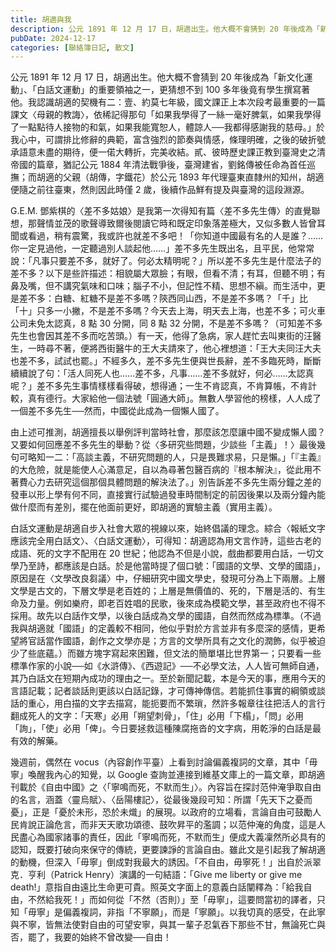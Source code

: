 ```yaml
---
title: 胡適與我
description: 公元 1891 年 12 月 17 日，胡適出生。他大概不會猜到 20 年後成為「新文化運動」、「白話文運動」的重要領袖之一，更猜想不到 100 多年後竟有學生撰寫著他。我認識胡適的契機有二：壹、約莫……
pubDate: 2024-12-17
categories: [聯絡簿日記, 散文]
---
```


公元 1891 年 12 月 17 日，胡適出生。他大概不會猜到 20 年後成為「新文化運動」、「白話文運動」的重要領袖之一，更猜想不到 100 多年後竟有學生撰寫著他。我認識胡適的契機有二：壹、約莫七年級，國文課正上本次段考最重要的一篇課文〈母親的教誨〉，依稀記得那句「如果我學得了一絲一毫好脾氣，如果我學得了一點點待人接物的和氣，如果我能寬恕人，體諒人──我都得感謝我的慈母。」於我心中，可謂排比修辭的典範，富含強烈的節奏與情感，條理明確，之後的破折號承語意未盡的期待，便一偌大轉折，完美收結。貳、彼時歷史課正教到臺灣史之清帝國的篇章，猶記公元 1884 年清法戰爭後，臺灣建省，劉銘傳被任命為首任巡撫；而胡適的父親（胡傳，字鐵花）於公元 1893 年代理臺東直隸州的知州，胡適便隨之前往臺東，然則因此時僅 2 歲，後續作品鮮有提及與臺灣的這段淵源。

G.E.M. 鄧紫棋的〈差不多姑娘〉是我第一次得知有篇〈差不多先生傳〉的直覺聯想，那聲情並茂的歌聲導致爾後閱讀它時和既定印象落差極大，又似多數人皆曾耳聞或看過，稍有震驚，我或許也就差不多吧！「你知道中國最有名的人是誰？……你一定見過他，一定聽過別人談起他……」差不多先生既出名，且平民，他常常說：「凡事只要差不多，就好了。何必太精明呢？」所以差不多先生是什麼法子的差不多？以下是些許描述：相貌屬大眾臉；有眼，但看不清；有耳，但聽不明；有鼻及嘴，但不講究氣味和口味；腦子不小，但記性不精、思想不縝。而生活中，更是差不多：白糖、紅糖不是差不多嗎？陝西同山西，不是差不多嗎？「千」比「十」只多一小撇，不是差不多嗎？今天去上海，明天去上海，也差不多；可火車公司未免太認真，8 點 30 分開，同 8 點 32 分開，不是差不多嗎？（可知差不多先生也會因其差不多而吃苦頭。）有一天，他得了急病，家人趕忙去叫東街的汪醫生，一時尋不著，便將西街醫牛的王大夫請來了，他心裡想道：「王大夫同汪大夫也差不多，試試也罷。」不經多久，差不多先生便與世長辭，差不多臨死時，斷斷續續說了句：「活人同死人也……差不多，凡事……差不多就好，何必……太認真呢？」差不多先生事情樣樣看得破，想得通；一生不肯認真，不肯算帳，不肯計較，真有德行。大家給他一個法號「圓通大師」。無數人學習他的榜樣，人人成了一個差不多先生──然而，中國從此成為一個懶人國了。

由上述可推測，胡適擅長以舉例評判當時社會，那麼該怎麼讓中國不變成懶人國？又要如何回應差不多先生的舉動？從〈多研究些問題，少談些「主義」！〉最後幾句可略知一二：「高談主義，不研究問題的人，只是畏難求易，只是懶。」「『主義』的大危險，就是能使人心滿意足，自以為尋著包醫百病的『根本解決』，從此用不著費心力去研究這個那個具體問題的解決法了。」別告訴差不多先生兩分鐘之差的發車以形上學有何不同，直接實行試驗過發車時間制定的前因後果以及兩分鐘內能做什麼而有差別，擺在他面前更好，即胡適的實驗主義（實用主義）。

白話文運動是胡適自步入社會大眾的視線以來，始終倡議的理念。綜合〈報紙文字應該完全用白話文〉、〈白話文運動〉，可得知：胡適認為用文言作詩，這些古老的成語、死的文字不配用在 20 世紀；他認為不但是小說，戲曲都要用白話，一切文學乃至詩，都應該是白話。於是他當時提了個口號：「國語的文學、文學的國語」，原因是在〈文學改良芻議〉中，仔細研究中國文學史，發現可分為上下兩層。上層文學是古文的，下層文學是老百姓的；上層是無價值的、死的，下層是活的、有生命及力量。例如樂府，即老百姓唱的民歌，後來成為模範文學，甚至政府也不得不採用。故先以白話作文學，以後白話成為文學的國語，自然而然成為標準。（不過我與胡適就「國語」的定義較不相同，他似乎對於方言並非有多麼深的感情，更希望將官話當作國語，創作之文學亦是；方言的文學所具有之文化的潤飾，似乎被迫少了些底蘊。）而雖方塊字寫起來困難，但文法的簡單堪比世界第一；只要看一些標準作家的小說──如《水滸傳》、《西遊記》──不必學文法，人人皆可無師自通，其乃白話文在短期內成功的理由之一。至於新聞記載，本是今天的事，應用今天的言語記載；記者談話則更該以白話記錄，才可傳神傳信。若能抓住事實的綱領或談話的重心，用白描的文字去描寫，能扼要而不繁瑣，然許多報章往往把活人的言行翻成死人的文字：「天寒」必用「朔望刺骨」，「住」必用「下榻」，「問」必用「詢」，「使」必用「俾」。今日要拯救這種陳腐拖沓的文字病，用乾淨的白話是最有效的解藥。

幾週前，偶然在 vocus（內容創作平臺）上看到討論偏義複詞的文章，其中「毋寧」喚醒我內心的知覺，以 Google 查詢並連接到維基文庫上的一篇文章，即胡適刊載於《自由中國》之〈「寧鳴而死，不默而生」〉。內容旨在探討范仲淹爭取自由的名言，涵蓋〈靈烏賦〉、〈岳陽樓記〉，從最後幾段可知：所謂「先天下之憂而憂」，正是「憂於未形，恐於未熾」的展現。以政府的立場看，言論自由可鼓勵人民肯說正論危言，而非天天歌功頌德、鼓吹昇平的濫調；以范仲淹的角度，這是人民盡心為國家諸事的責任，因此「寧鳴而死，不默而生」便成大義凜然所必具有的認知，既要打破向來保守的傳統，更要諫諍的言論自由。雖此文是引起我了解胡適的動機，但深入「毋寧」倒成對我最大的誘因。「不自由，毋寧死！」出自於派翠克．亨利（Patrick Henry）演講的一句結語：「Give me liberty or give me death!」意指自由遠比生命更可貴。照英文字面上的意義白話闡釋為：「給我自由，不然給我死！」而如何從「不然（否則）」至「毋寧」，這要問當初的譯者，只知「毋寧」是偏義複詞，非指「不寧願」，而是「寧願」。以我切真的感受，在此寧與不寧，皆無法使對自由的可望安寧，與其一輩子忍氣吞下那些不甘，無論死亡與否，罷了，我要的始終不曾改變──自由！
